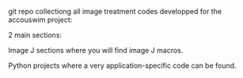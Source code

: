 git repo collectiong all image treatment codes developped for the accouswim project:

2 main sections:

Image J sections where you will find image J macros.

Python projects where a very application-specific code can be found.


